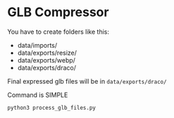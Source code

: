 # GLB Compressor

You have to create folders like this:

- data/imports/
- data/exports/resize/
- data/exports/webp/
- data/exports/draco/

Final expressed glb files will be in `data/exports/draco/`

Command is SIMPLE

<code>python3 process_glb_files.py</code>
